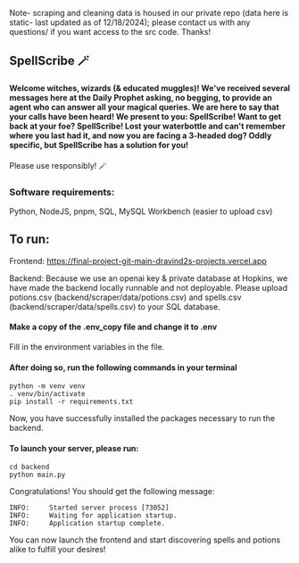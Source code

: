 Note- scraping and cleaning data is housed in our private repo (data here is static- last updated as of 12/18/2024); please contact us with any questions/ if you want access to the src code. Thanks!


## SpellScribe 🪄
#### Welcome witches, wizards (& educated muggles)! We've received several messages here at the Daily Prophet asking, no begging, to provide an agent who can answer all your magical queries. We are here to say that your calls have been heard! We present to you: SpellScribe! Want to get back at your foe? SpellScribe! Lost your waterbottle and can't remember where you last had it, and now you are facing a 3-headed dog? Oddly specific, but SpellScribe has a solution for you! 
Please use responsibly! 🪄 

### Software requirements:

Python,
NodeJS,
pnpm,
SQL,
MySQL Workbench (easier to upload csv)


## To run:

Frontend: https://final-project-git-main-dravind2s-projects.vercel.app


Backend:
Because we use an openai key & private database at Hopkins, we have made the backend locally runnable and not deployable. Please upload potions.csv (backend/scraper/data/potions.csv) and spells.csv (backend/scraper/data/spells.csv) to your SQL database. 

#### Make a copy of the .env_copy file and change it to .env

Fill in the environment variables in the file.


#### After doing so, run the following commands in your terminal

```
python -m venv venv
. venv/bin/activate
pip install -r requirements.txt
```

Now, you have successfully installed the packages necessary to run the backend.

#### To launch your server, please run:


```
cd backend
python main.py
```

Congratulations! You should get the following message:

```
INFO:     Started server process [73052]
INFO:     Waiting for application startup.
INFO:     Application startup complete.
```

You can now launch the frontend and start discovering spells and potions alike to fulfill your desires! 
